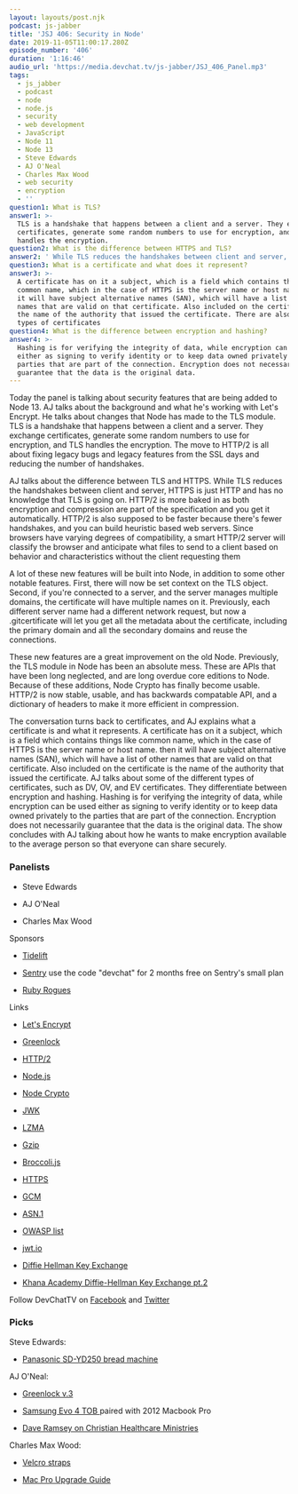 ```yaml
---
layout: layouts/post.njk
podcast: js-jabber
title: 'JSJ 406: Security in Node'
date: 2019-11-05T11:00:17.280Z
episode_number: '406'
duration: '1:16:46'
audio_url: 'https://media.devchat.tv/js-jabber/JSJ_406_Panel.mp3'
tags:
  - js_jabber
  - podcast
  - node
  - node.js
  - security
  - web development
  - JavaScript
  - Node 11
  - Node 13
  - Steve Edwards
  - AJ O'Neal
  - Charles Max Wood
  - web security
  - encryption
  - ''
question1: What is TLS?
answer1: >-
  TLS is a handshake that happens between a client and a server. They exchange
  certificates, generate some random numbers to use for encryption, and TLS
  handles the encryption.
question2: What is the difference between HTTPS and TLS?
answer2: ' While TLS reduces the handshakes between client and server, HTTPS is just HTTP and has no knowledge that TLS is going on.'
question3: What is a certificate and what does it represent?
answer3: >-
  A certificate has on it a subject, which is a field which contains things like
  common name, which in the case of HTTPS is the server name or host name. then
  it will have subject alternative names (SAN), which will have a list of other
  names that are valid on that certificate. Also included on the certificate is
  the name of the authority that issued the certificate. There are also multiple
  types of certificates
question4: What is the difference between encryption and hashing?
answer4: >-
  Hashing is for verifying the integrity of data, while encryption can be used
  either as signing to verify identity or to keep data owned privately to the
  parties that are part of the connection. Encryption does not necessarily
  guarantee that the data is the original data.
---
```

Today the panel is talking about security features that are being added to Node 13. AJ talks about the background and what he's working with Let's Encrypt. He talks about changes that Node has made to the TLS module. TLS is a handshake that happens between a client and a server. They exchange certificates, generate some random numbers to use for encryption, and TLS handles the encryption. The move to HTTP/2 is all about fixing legacy bugs and legacy features from the SSL days and reducing the number of handshakes.

AJ talks about the difference between TLS and HTTPS. While TLS reduces the handshakes between client and server, HTTPS is just HTTP and has no knowledge that TLS is going on. HTTP/2 is more baked in as both encryption and compression are part of the specification and you get it automatically. HTTP/2 is also supposed to be faster because there's fewer handshakes, and you can build heuristic based web servers. Since browsers have varying degrees of compatibility, a smart HTTP/2 server will classify the browser and anticipate what files to send to a client based on behavior and characteristics without the client requesting them

A lot of these new features will be built into Node, in addition to some other notable features. First, there will now be set context on the TLS object. Second, if you're connected to a server, and the server manages multiple domains, the certificate will have multiple names on it. Previously, each different server name had a different network request, but now a .gitcertificate will let you get all the metadata about the certificate, including the primary domain and all the secondary domains and reuse the connections. 

These new features are a great improvement on the old Node. Previously, the TLS module in Node has been an absolute mess. These are APIs that have been long neglected, and are long overdue core editions to Node. Because of these additions, Node Crypto has finally become usable. HTTP/2 is now stable, usable, and has backwards compatable API, and a dictionary of headers to make it more efficient in compression.

The conversation turns back to certificates, and AJ explains what a certificate is and what it represents. A certificate has on it a subject, which is a field which contains things like common name, which in the case of HTTPS is the server name or host name. then it will have subject alternative names (SAN), which will have a list of other names that are valid on that certificate. Also included on the certificate is the name of the authority that issued the certificate. AJ talks about some of the different types of certificates, such as DV, OV, and EV certificates. They differentiate between encryption and hashing. Hashing is for verifying the integrity of data, while encryption can be used either as signing to verify identity or to keep data owned privately to the parties that are part of the connection. Encryption does not necessarily guarantee that the data is the original data. The show concludes with AJ talking about how he wants to make encryption available to the average person so that everyone can share securely. 

### Panelists

-   Steve Edwards

-   AJ O'Neal

-   Charles Max Wood

Sponsors

-   [Tidelift](https://tidelift.com/)

-   [Sentry](http://sentry.io/) use the code "devchat" for 2 months free on Sentry's small plan

-   [Ruby Rogues](https://devchat.tv/ruby-rogues/)

Links

-   [Let's Encrypt](https://letsencrypt.org/)

-   [Greenlock](https://www.npmjs.com/package/greenlock)

-   [HTTP/2](https://en.wikipedia.org/wiki/HTTP/2)

-   [Node.js](https://nodejs.org/)

-   [Node Crypto](https://nodejs.org/api/crypto.html)

-   [JWK](https://tools.ietf.org/html/rfc7517)

-   [LZMA](https://www.7-zip.org/sdk.html)

-   [Gzip](https://www.gzip.org/)

-   [Broccoli.js](https://broccoli.build/)

-   [HTTPS](https://support.google.com/webmasters/answer/6073543?hl=en)

-   [GCM](https://developers.google.com/cloud-messaging)

-   [ASN.1](https://www.itu.int/en/ITU-T/asn1/Pages/introduction.aspx)

-   [OWASP list](https://www.cloudflare.com/learning/security/threats/owasp-top-10/)

-   [jwt.io](https://jwt.io/)

-   [Diffie Hellman Key Exchange](https://en.wikipedia.org/wiki/Diffie%E2%80%93Hellman_key_exchange)

-   [Khana Academy Diffie-Hellman Key Exchange pt.2](https://www.khanacademy.org/computing/computer-science/cryptography/modern-crypt/v/diffie-hellman-key-exchange-part-2)

Follow DevChatTV on [Facebook](https://www.facebook.com/DevChattv/?__tn__=%2Cd%2CP-R&eid=ARDBDrBnK71PDmx_8gE_IeIEo5SnM7cyzylVBjAwfaOo1ck_6q3GXuRBfaUQZaWVvFGyEVjrhDwnS_tV) and [Twitter](https://twitter.com/devchattv?lang=en)

### Picks

Steve Edwards:

-   [Panasonic SD-YD250 bread machine](https://shop.panasonic.com/microwave-and-kitchen/kitchen-appliances/bread-makers/SD-YD250.html)

AJ O'Neal:

-   [Greenlock v.3](https://git.rootprojects.org/root/greenlock.js)

-   [Samsung Evo 4 TOB ](https://www.amazon.com/Samsung-Inch-Internal-MZ-76E4T0B-AM/dp/B07864XY8B/ref=as_li_ss_tl??ie=UTF8&qid=1548462018&sr=8-1&linkCode=ll1&tag=devchattv-20&linkId=f06bfe7482dca8bb751ed6d7cc86e2ab&language=en_US)paired with 2012 Macbook Pro

-   [Dave Ramsey on Christian Healthcare Ministries](https://www.youtube.com/watch?v=RAjgCUcqXAM)

Charles Max Wood: 

-   [Velcro straps](https://amzn.to/2W5Nthd?ie=UTF8&qid=1548462018&sr=8-1&linkCode=ll1&tag=devchattv-20&linkId=f06bfe7482dca8bb751ed6d7cc86e2ab&language=en_US)

-   [Mac Pro Upgrade Guide](http://blog.greggant.com/posts/2018/05/07/definitive-mac-pro-upgrade-guide.html)
